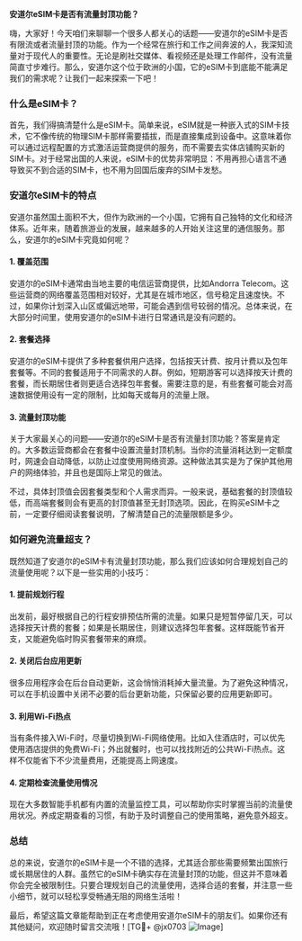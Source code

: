 **安道尔eSIM卡是否有流量封顶功能？**

嗨，大家好！今天咱们来聊聊一个很多人都关心的话题——安道尔的eSIM卡是否有限流或者流量封顶的功能。作为一个经常在旅行和工作之间奔波的人，我深知流量对于现代人的重要性。无论是刷社交媒体、看视频还是处理工作邮件，没有流量简直寸步难行。那么，安道尔这个位于欧洲的小国，它的eSIM卡到底能不能满足我们的需求呢？让我们一起来探索一下吧！

### 什么是eSIM卡？

首先，我们得搞清楚什么是eSIM卡。简单来说，eSIM就是一种嵌入式的SIM卡技术，它不像传统的物理SIM卡那样需要插拔，而是直接集成到设备中。这意味着你可以通过远程配置的方式激活运营商提供的服务，而不需要去实体店铺购买新的SIM卡。对于经常出国的人来说，eSIM卡的优势非常明显：不用再担心语言不通导致买不到合适的SIM卡，也不用为回国后废弃的SIM卡发愁。

### 安道尔eSIM卡的特点

安道尔虽然国土面积不大，但作为欧洲的一个小国，它拥有自己独特的文化和经济体系。近年来，随着旅游业的发展，越来越多的人开始关注这里的通信服务。那么，安道尔的eSIM卡究竟如何呢？

#### 1. **覆盖范围**
安道尔的eSIM卡通常由当地主要的电信运营商提供，比如Andorra Telecom。这些运营商的网络覆盖范围相对较好，尤其是在城市地区，信号稳定且速度快。不过，如果你计划深入山区或偏远地带，可能会遇到信号较弱的情况。总体来说，在大部分时间里，使用安道尔的eSIM卡进行日常通讯是没有问题的。

#### 2. **套餐选择**
安道尔的eSIM卡提供了多种套餐供用户选择，包括按天计费、按月计费以及包年套餐等。不同的套餐适用于不同需求的人群。例如，短期游客可以选择按天计费的套餐，而长期居住者则更适合选择包年套餐。需要注意的是，有些套餐可能会对高速数据使用设有一定的限制，比如每天或每月的流量上限。

#### 3. **流量封顶功能**
关于大家最关心的问题——安道尔的eSIM卡是否有流量封顶功能？答案是肯定的。大多数运营商都会在套餐中设置流量封顶机制。当你的流量消耗达到一定额度时，网速会自动降低，以防止过度使用网络资源。这种做法其实是为了保护其他用户的网络体验，并且也是国际上常见的做法。

不过，具体封顶值会因套餐类型和个人需求而异。一般来说，基础套餐的封顶值较低，而高端套餐则会有更高的封顶值甚至无封顶选项。因此，在购买eSIM卡之前，一定要仔细阅读套餐说明，了解清楚自己的流量限额是多少。

### 如何避免流量超支？

既然知道了安道尔的eSIM卡有流量封顶功能，那么我们应该如何合理规划自己的流量使用呢？以下是一些实用的小技巧：

#### 1. **提前规划行程**
出发前，最好根据自己的行程安排预估所需的流量。如果只是短暂停留几天，可以选择按天计费的套餐；如果是长期居住，则建议选择包年套餐。这样既能节省开支，又能避免临时购买套餐带来的麻烦。

#### 2. **关闭后台应用更新**
很多应用程序会在后台自动更新，这会悄悄消耗掉大量流量。为了避免这种情况，可以在手机设置中关闭不必要的后台更新功能，只保留必要的应用更新即可。

#### 3. **利用Wi-Fi热点**
当有条件接入Wi-Fi时，尽量切换到Wi-Fi网络使用。比如入住酒店时，可以优先使用酒店提供的免费Wi-Fi；外出就餐时，也可以找找附近的公共Wi-Fi热点。这样不仅能省下不少流量费用，还能提高上网速度。

#### 4. **定期检查流量使用情况**
现在大多数智能手机都有内置的流量监控工具，可以帮助你实时掌握当前的流量使用状况。养成定期查看的习惯，有助于及时调整自己的使用策略，避免意外超支。

### 总结

总的来说，安道尔的eSIM卡是一个不错的选择，尤其适合那些需要频繁出国旅行或长期居住的人群。虽然它的eSIM卡确实存在流量封顶的功能，但这并不意味着你会完全被限制住。只要合理规划自己的流量使用，选择合适的套餐，并注意一些小细节，就可以轻松享受畅通无阻的网络生活啦！

最后，希望这篇文章能帮助到正在考虑使用安道尔eSIM卡的朋友们。如果你还有其他疑问，欢迎随时留言交流哦！[TG💪+ @jx0703 ![Image](https://github.com/user-attachments/assets/dbca1d08-cadb-493c-b0ec-ad6f7a83f270)]